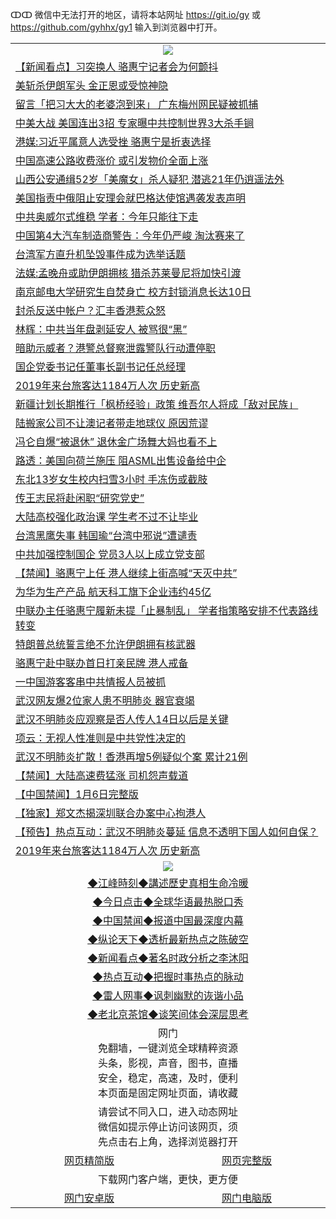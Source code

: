 ↀↀ 微信中无法打开的地区，请将本站网址 https://git.io/gy 或 https://github.com/gyhhx/gy1 输入到浏览器中打开。 

 <table>

  <tr>
    <td colspan="2" align=center><img src="https://cdn.jsdelivr.net/gh/gyoupiodf/im1/20190822-2.jpg"></td>
 </tr>
<tr><td colspan="2" align="left"><a href="https://xball.casa/oo.aspx?name=c1114938&key=eqxowaguscvmxdgc&from=gy">【新闻看点】习突换人 骆惠宁记者会为何颤抖</a></td></tr>
<tr><td colspan="2" align="left"><a href="https://xball.casa/oo.aspx?name=c1114942&key=eqxowaguscvmxdgc&from=gy">美斩杀伊朗军头 金正恩或受惊神隐</a></td></tr>
<tr><td colspan="2" align="left"><a href="https://xball.casa/oo.aspx?name=c1114987&key=eqxowaguscvmxdgc&from=gy">留言「把习大大的老婆泡到来」 广东梅州网民疑被抓捕</a></td></tr>
<tr><td colspan="2" align="left"><a href="https://xball.casa/oo.aspx?name=c1114939&key=eqxowaguscvmxdgc&from=gy">中美大战 美国连出3招 专家曝中共控制世界3大杀手锏</a></td></tr>
<tr><td colspan="2" align="left"><a href="https://xball.casa/oo.aspx?name=c1114929&key=eqxowaguscvmxdgc&from=gy">港媒:习近平属意人选受挫 骆惠宁是折衷选择</a></td></tr>
<tr><td colspan="2" align="left"><a href="https://xball.casa/oo.aspx?name=c1114974&key=eqxowaguscvmxdgc&from=gy">中国高速公路收费涨价 或引发物价全面上涨</a></td></tr>
<tr><td colspan="2" align="left"><a href="https://xball.casa/oo.aspx?name=c1114960&key=eqxowaguscvmxdgc&from=gy">山西公安通缉52岁「美魔女」杀人疑犯 潜逃21年仍逍遥法外</a></td></tr>
<tr><td colspan="2" align="left"><a href="https://xball.casa/oo.aspx?name=c1114941&key=eqxowaguscvmxdgc&from=gy">美国指责中俄阻止安理会就巴格达使馆遇袭发表声明</a></td></tr>
<tr><td colspan="2" align="left"><a href="https://xball.casa/oo.aspx?name=c1114970&key=eqxowaguscvmxdgc&from=gy">中共奥威尔式维稳 学者：今年只能往下走</a></td></tr>
<tr><td colspan="2" align="left"><a href="https://xball.casa/oo.aspx?name=c1114940&key=eqxowaguscvmxdgc&from=gy">中国第4大汽车制造商警告：今年仍严峻 淘汰赛来了</a></td></tr>
<tr><td colspan="2" align="left"><a href="https://xball.casa/oo.aspx?name=c1114947&key=eqxowaguscvmxdgc&from=gy">台湾军方直升机坠毁事件成为选举话题</a></td></tr>
<tr><td colspan="2" align="left"><a href="https://xball.casa/oo.aspx?name=c1115006&key=eqxowaguscvmxdgc&from=gy">法媒:孟晚舟或助伊朗拥核 猎杀苏莱曼尼将加快引渡</a></td></tr>
<tr><td colspan="2" align="left"><a href="https://xball.casa/oo.aspx?name=c1114957&key=eqxowaguscvmxdgc&from=gy">南京邮电大学研究生自焚身亡 校方封锁消息长达10日</a></td></tr>
<tr><td colspan="2" align="left"><a href="https://xball.casa/oo.aspx?name=c1114920&key=eqxowaguscvmxdgc&from=gy">封杀反送中帐户？汇丰香港惹众怒</a></td></tr>
<tr><td colspan="2" align="left"><a href="https://xball.casa/oo.aspx?name=c1114972&key=eqxowaguscvmxdgc&from=gy">林辉：中共当年盘剥延安人 被骂很“黑”</a></td></tr>
<tr><td colspan="2" align="left"><a href="https://xball.casa/oo.aspx?name=c1115007&key=eqxowaguscvmxdgc&from=gy">暗助示威者？港警总督察泄露警队行动遭停职</a></td></tr>
<tr><td colspan="2" align="left"><a href="https://xball.casa/oo.aspx?name=c1114961&key=eqxowaguscvmxdgc&from=gy">国企党委书记任董事长副书记任总经理</a></td></tr>
<tr><td colspan="2" align="left"><a href="https://xball.casa/oo.aspx?name=c1114928&key=eqxowaguscvmxdgc&from=gy">2019年来台旅客达1184万人次 历史新高</a></td></tr>
<tr><td colspan="2" align="left"><a href="https://xball.casa/oo.aspx?name=c1114962&key=eqxowaguscvmxdgc&from=gy">新疆计划长期推行「枫桥经验」政策 维吾尔人将成「敌对民族」</a></td></tr>
<tr><td colspan="2" align="left"><a href="https://xball.casa/oo.aspx?name=c1114986&key=eqxowaguscvmxdgc&from=gy">陆搬家公司不让澳记者带走地球仪 原因荒谬</a></td></tr>
<tr><td colspan="2" align="left"><a href="https://xball.casa/oo.aspx?name=c1114944&key=eqxowaguscvmxdgc&from=gy">冯仑自爆“被退休” 退休金广场舞大妈也看不上</a></td></tr>
<tr><td colspan="2" align="left"><a href="https://xball.casa/oo.aspx?name=c1114918&key=eqxowaguscvmxdgc&from=gy">路透：美国向荷兰施压 阻ASML出售设备给中企</a></td></tr>
<tr><td colspan="2" align="left"><a href="https://xball.casa/oo.aspx?name=c1114950&key=eqxowaguscvmxdgc&from=gy">东北13岁女生校内扫雪3小时 手冻伤或截肢</a></td></tr>
<tr><td colspan="2" align="left"><a href="https://xball.casa/oo.aspx?name=c1114930&key=eqxowaguscvmxdgc&from=gy">传王志民将赴闲职“研究党史”</a></td></tr>
<tr><td colspan="2" align="left"><a href="https://xball.casa/oo.aspx?name=c1114971&key=eqxowaguscvmxdgc&from=gy">大陆高校强化政治课 学生考不过不让毕业</a></td></tr>
<tr><td colspan="2" align="left"><a href="https://xball.casa/oo.aspx?name=c1114956&key=eqxowaguscvmxdgc&from=gy">台湾黑鹰失事 韩国瑜“台湾中邪说”遭谴责</a></td></tr>
<tr><td colspan="2" align="left"><a href="https://xball.casa/oo.aspx?name=c1114943&key=eqxowaguscvmxdgc&from=gy">中共加强控制国企 党员3人以上成立党支部</a></td></tr>
<tr><td colspan="2" align="left"><a href="https://xball.casa/oo.aspx?name=c1114995&key=eqxowaguscvmxdgc&from=gy">【禁闻】骆惠宁上任 港人继续上街高喊“天灭中共”</a></td></tr>
<tr><td colspan="2" align="left"><a href="https://xball.casa/oo.aspx?name=c1114969&key=eqxowaguscvmxdgc&from=gy">为华为生产产品 航天科工旗下企业违约45亿</a></td></tr>
<tr><td colspan="2" align="left"><a href="https://xball.casa/oo.aspx?name=c1114963&key=eqxowaguscvmxdgc&from=gy">中联办主任骆惠宁履新未提「止暴制乱」 学者指策略安排不代表路线转变</a></td></tr>
<tr><td colspan="2" align="left"><a href="https://xball.casa/oo.aspx?name=c1114931&key=eqxowaguscvmxdgc&from=gy">特朗普总统誓言绝不允许伊朗拥有核武器</a></td></tr>
<tr><td colspan="2" align="left"><a href="https://xball.casa/oo.aspx?name=c1114936&key=eqxowaguscvmxdgc&from=gy">骆惠宁赴中联办首日打亲民牌 港人戒备</a></td></tr>
<tr><td colspan="2" align="left"><a href="https://xball.casa/oo.aspx?name=c1114982&key=eqxowaguscvmxdgc&from=gy">一中国游客客串中共情报人员被抓</a></td></tr>
<tr><td colspan="2" align="left"><a href="https://xball.casa/oo.aspx?name=c1114934&key=eqxowaguscvmxdgc&from=gy">武汉网友爆2位家人患不明肺炎 器官衰竭</a></td></tr>
<tr><td colspan="2" align="left"><a href="https://xball.casa/oo.aspx?name=c1114958&key=eqxowaguscvmxdgc&from=gy">武汉不明肺炎应观察是否人传人14日以后是关键</a></td></tr>
<tr><td colspan="2" align="left"><a href="https://xball.casa/oo.aspx?name=c1114973&key=eqxowaguscvmxdgc&from=gy">项云：无视人性准则是中共党性决定的</a></td></tr>
<tr><td colspan="2" align="left"><a href="https://xball.casa/oo.aspx?name=c1114921&key=eqxowaguscvmxdgc&from=gy">武汉不明肺炎扩散！香港再增5例疑似个案 累计21例</a></td></tr>
<tr><td colspan="2" align="left"><a href="https://xball.casa/oo.aspx?name=c1114975&key=eqxowaguscvmxdgc&from=gy">【禁闻】大陆高速费猛涨 司机怨声载道</a></td></tr>
<tr><td colspan="2" align="left"><a href="https://xball.casa/oo.aspx?name=c1114994&key=eqxowaguscvmxdgc&from=gy">【中国禁闻】1月6日完整版</a></td></tr>
<tr><td colspan="2" align="left"><a href="https://xball.casa/oo.aspx?name=c1114945&key=eqxowaguscvmxdgc&from=gy">【独家】郑文杰揭深圳联合办案中心拘港人</a></td></tr>
<tr><td colspan="2" align="left"><a href="https://xball.casa/oo.aspx?name=c1114914&key=eqxowaguscvmxdgc&from=gy">【预告】热点互动：武汉不明肺炎蔓延 信息不透明下国人如何自保？</a></td></tr>
<tr><td colspan="2" align="left"><a href="https://xball.casa/oo.aspx?name=c1114988&key=eqxowaguscvmxdgc&from=gy">2019年来台旅客达1184万人次 历史新高</a></td></tr>

 <tr>
   <td colspan="2" align=center><img src="https://cdn.jsdelivr.net/gh/gyoupiodf/im1/jf-1.jpg"></td>
  </tr>
   <tr>
   <td colspan="2" align=center> 
<a href="https://xball.casa/oo.aspx?name=c922850&key=eqxowaguscvmxdgc&from=gy&tag=9877">◆江峰時刻◆講述歷史真相生命冷暖</a><br/>
    </td>
  </tr>
   <tr>
   <td colspan="2" align=center> 
<a href="https://xball.casa/oo.aspx?name=c816850&key=eqxowaguscvmxdgc&from=gy&tag=9877">◆今日点击◆全球华语最热脱口秀</a><br/>
    </td>
  </tr>
  <tr>
  <td colspan="2" align=center>
<a href="https://xball.casa/oo.aspx?name=c816860&key=eqxowaguscvmxdgc&from=gy&tag=99733110">◆中国禁闻◆报道中国最深度内幕</a><br/>
   </tr>
  <tr>
     <td colspan="2" align=center>
<a href="https://xball.casa/oo.aspx?name=c816855&key=eqxowaguscvmxdgc&from=gy&tag=997110">◆纵论天下◆透析最新热点之陈破空</a><br/>
   </tr>
   <tr>
      <td colspan="2" align=center>
<a href="https://xball.casa/oo.aspx?name=c838308&key=eqxowaguscvmxdgc&from=gy&tag=9973110">◆新闻看点◆著名时政分析之李沐阳</a><br/>
   </tr>
   <tr>
     <td colspan="2" align=center>
<a href="https://xball.casa/oo.aspx?name=c816852&key=eqxowaguscvmxdgc&from=gy&tag=9733110">◆热点互动◆把握时事热点的脉动</a><br/>
   </tr>
   <tr>
      <td colspan="2" align=center>
<a href="https://xball.casa/oo.aspx?name=c816694&key=eqxowaguscvmxdgc&from=gy&tag=93310">◆雷人网事◆讽刺幽默的诙谐小品</a><br/>
   </tr>
   <tr>
    <td colspan="2" align=center>
<a href="https://xball.casa/oo.aspx?name=c816650&key=eqxowaguscvmxdgc&from=gy&tag=9973110">◆老北京茶馆◆谈笑间体会深层思考</a><br/>
   </tr>
<tr>
    <td colspan="2" align="center">网门<br/>免翻墙，一键浏览全球精粹资源<br/>头条，影视，声音，图书，直播<br/>安全，稳定，高速，及时，便利<br/>本页面是固定网址页面，请收藏</td>
  <tr>
  <tr>
    <td colspan="2" align="center">请尝试不同入口，进入动态网址<br/>微信如提示停止访问该网页，须<br/>先点击右上角，选择浏览器打开</td>
  <tr>  
  <tr>
    <td align="center"><a href="https://gitcdn.xyz/repo/otiny/up/master/show002.htm">网页精简版</a></td>
    <td align="center"><a href="https://gitcdn.xyz/repo/otiny/up/master/show001.htm">网页完整版</a></td>
  </tr>
  <tr>
    <td colspan="2" align="center">下载网门客户端，更快，更方便</td>
  <tr>
  <tr>
    <td align="center"><a href="https://raw.githubusercontent.com/opipe/up/master/oGatea.apk">网门安卓版</a></td>
    <td align="center"><a href="https://raw.githubusercontent.com/opipe/up/master/oGate.zip">网门电脑版</a></td>
  </tr>

</table>

